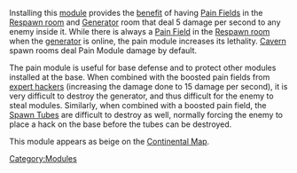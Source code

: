 Installing this [module](Modules.md) provides the
[benefit](Module_benefit.md) of having [Pain
Fields](terminology/Pain_Field.md) in the [Respawn
room](../locations/Spawn_Room.md) and [Generator](../items/Generator.md)
room that deal 5 damage per second to any enemy inside it. While there
is always a [Pain Field](terminology/Pain_Field.md) in the [Respawn
room](../locations/Spawn_Room.md) when the
[generator](../items/Generator.md) is online, the pain module increases
its lethality. [Cavern](../locations/Caverns.md) spawn rooms deal Pain Module
damage by default.

The pain module is useful for base defense and to protect other modules
installed at the base. When combined with the boosted pain fields from
[expert hackers](../certifications/Expert_Hacking.md) (increasing the damage done
to 15 damage per second), it is very difficult to destroy the generator,
and thus difficult for the enemy to steal modules. Similarly, when
combined with a boosted pain field, the [Spawn
Tubes](../items/Respawn_Tube.md) are difficult to destroy as well, normally
forcing the enemy to place a hack on the base before the tubes can be
destroyed.

This module appears as beige on the [Continental
Map](Continental_Map.md).

[Category:Modules](Category:Modules.md)

